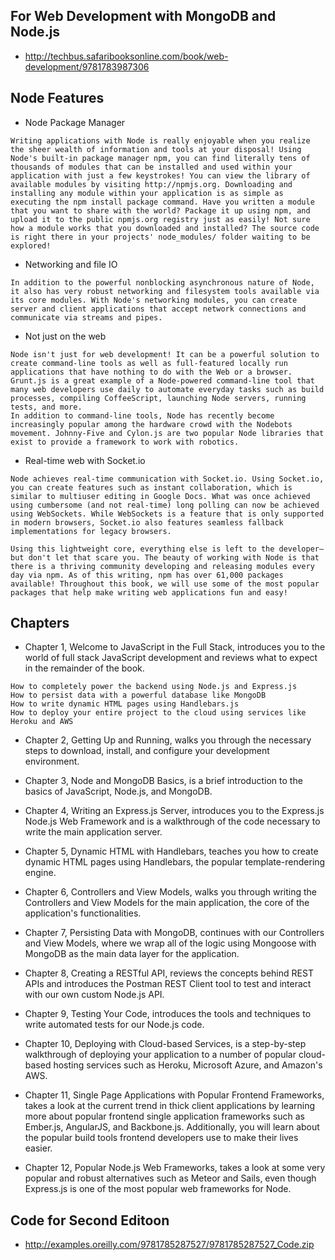 

## For Web Development with MongoDB and Node.js
* http://techbus.safaribooksonline.com/book/web-development/9781783987306

## Node Features
* Node Package Manager
```
Writing applications with Node is really enjoyable when you realize the sheer wealth of information and tools at your disposal! Using Node's built-in package manager npm, you can find literally tens of thousands of modules that can be installed and used within your application with just a few keystrokes! You can view the library of available modules by visiting http://npmjs.org. Downloading and installing any module within your application is as simple as executing the npm install package command. Have you written a module that you want to share with the world? Package it up using npm, and upload it to the public npmjs.org registry just as easily! Not sure how a module works that you downloaded and installed? The source code is right there in your projects' node_modules/ folder waiting to be explored!
```
* Networking and file IO
```
In addition to the powerful nonblocking asynchronous nature of Node, it also has very robust networking and filesystem tools available via its core modules. With Node's networking modules, you can create server and client applications that accept network connections and communicate via streams and pipes.
```
* Not just on the web
```
Node isn't just for web development! It can be a powerful solution to create command-line tools as well as full-featured locally run applications that have nothing to do with the Web or a browser. Grunt.js is a great example of a Node-powered command-line tool that many web developers use daily to automate everyday tasks such as build processes, compiling CoffeeScript, launching Node servers, running tests, and more.
In addition to command-line tools, Node has recently become increasingly popular among the hardware crowd with the Nodebots movement. Johnny-Five and Cylon.js are two popular Node libraries that exist to provide a framework to work with robotics.
```
* Real-time web with Socket.io
```
Node achieves real-time communication with Socket.io. Using Socket.io, you can create features such as instant collaboration, which is similar to multiuser editing in Google Docs. What was once achieved using cumbersome (and not real-time) long polling can now be achieved using WebSockets. While WebSockets is a feature that is only supported in modern browsers, Socket.io also features seamless fallback implementations for legacy browsers.

Using this lightweight core, everything else is left to the developer—but don't let that scare you. The beauty of working with Node is that there is a thriving community developing and releasing modules every day via npm. As of this writing, npm has over 61,000 packages available! Throughout this book, we will use some of the most popular packages that help make writing web applications fun and easy!
```


## Chapters
* Chapter 1, Welcome to JavaScript in the Full Stack, introduces you to the world of full stack JavaScript development and reviews what to expect in the remainder of the book.
```
How to completely power the backend using Node.js and Express.js
How to persist data with a powerful database like MongoDB
How to write dynamic HTML pages using Handlebars.js
How to deploy your entire project to the cloud using services like Heroku and AWS
```
* Chapter 2, Getting Up and Running, walks you through the necessary steps to download, install, and configure your development environment.

* Chapter 3, Node and MongoDB Basics, is a brief introduction to the basics of JavaScript, Node.js, and MongoDB.

* Chapter 4, Writing an Express.js Server, introduces you to the Express.js Node.js Web Framework and is a walkthrough of the code necessary to write the main application server.

* Chapter 5, Dynamic HTML with Handlebars, teaches you how to create dynamic HTML pages using Handlebars, the popular template-rendering engine.

* Chapter 6, Controllers and View Models, walks you through writing the Controllers and View Models for the main application, the core of the application's functionalities.

* Chapter 7, Persisting Data with MongoDB, continues with our Controllers and View Models, where we wrap all of the logic using Mongoose with MongoDB as the main data layer for the application.

* Chapter 8, Creating a RESTful API, reviews the concepts behind REST APIs and introduces the Postman REST Client tool to test and interact with our own custom Node.js API.

* Chapter 9, Testing Your Code, introduces the tools and techniques to write automated tests for our Node.js code.

* Chapter 10, Deploying with Cloud-based Services, is a step-by-step walkthrough of deploying your application to a number of popular cloud-based hosting services such as Heroku, Microsoft Azure, and Amazon's AWS.

* Chapter 11, Single Page Applications with Popular Frontend Frameworks, takes a look at the current trend in thick client applications by learning more about popular frontend single application frameworks such as Ember.js, AngularJS, and Backbone.js. Additionally, you will learn about the popular build tools frontend developers use to make their lives easier.

* Chapter 12, Popular Node.js Web Frameworks, takes a look at some very popular and robust alternatives such as Meteor and Sails, even though Express.js is one of the most popular web frameworks for Node. 






## Code for Second Editoon
* http://examples.oreilly.com/9781785287527/9781785287527_Code.zip




